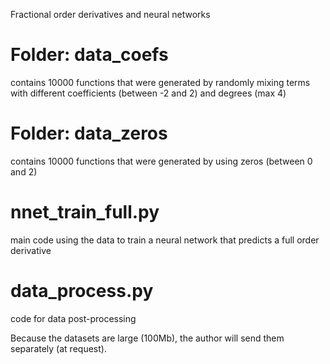 Fractional order derivatives and neural networks

# Folder: data_coefs 
contains 10000 functions that were generated by randomly mixing terms with different coefficients (between -2 and 2) and degrees (max 4)

# Folder: data_zeros 
contains 10000 functions that were generated by using zeros (between 0 and 2)

# nnet_train_full.py 
main code using the data to train a neural network that predicts a full order derivative

# data_process.py
code for data post-processing

Because the datasets are large (100Mb), the author will send them separately (at request).
